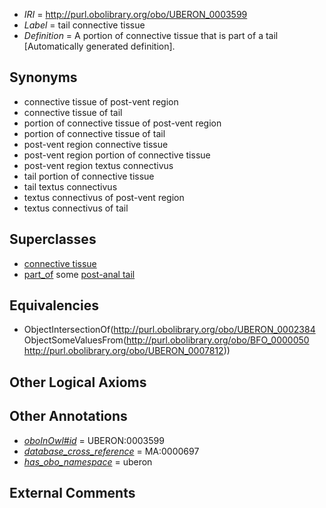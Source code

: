  * *IRI* = http://purl.obolibrary.org/obo/UBERON_0003599
 * *Label* = tail connective tissue
 * *Definition* = A portion of connective tissue that is part of a tail [Automatically generated definition].

## Synonyms

 * connective tissue of post-vent region
 * connective tissue of tail
 * portion of connective tissue of post-vent region
 * portion of connective tissue of tail
 * post-vent region connective tissue
 * post-vent region portion of connective tissue
 * post-vent region textus connectivus
 * tail portion of connective tissue
 * tail textus connectivus
 * textus connectivus of post-vent region
 * textus connectivus of tail

## Superclasses

 * [connective tissue](../../UBERON/84/UBERON_0002384.md)
 * [part_of](../../BFO/50/BFO_0000050.md) some [post-anal tail](../../UBERON/12/UBERON_0007812.md)

## Equivalencies

 * ObjectIntersectionOf(<http://purl.obolibrary.org/obo/UBERON_0002384> ObjectSomeValuesFrom(<http://purl.obolibrary.org/obo/BFO_0000050> <http://purl.obolibrary.org/obo/UBERON_0007812>))

## Other Logical Axioms


## Other Annotations

 * *[oboInOwl#id](../../id/oboInOwl#id.md)* = UBERON:0003599
 * *[database_cross_reference](../../ef/oboInOwl#hasDbXref.md)* = MA:0000697
 * *[has_obo_namespace](../../ce/oboInOwl#hasOBONamespace.md)* = uberon

## External Comments

